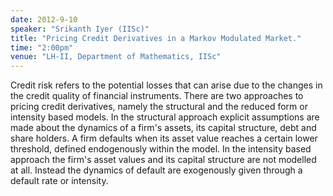 ```yaml
---
date: 2012-9-10
speaker: "Srikanth Iyer (IISc)"
title: "Pricing Credit Derivatives in a Markov Modulated Market."
time: "2:00pm" 
venue: "LH-II, Department of Mathematics, IISc"
---
```

Credit risk refers to the potential losses that can arise due to the changes in the credit quality of financial instruments. There are two approaches to pricing credit derivatives, namely the structural and the reduced form or intensity based models. In the structural approach explicit assumptions are made about the dynamics of a firm's assets, its capital structure, debt and share holders. A firm defaults when its asset value reaches a certain lower threshold, defined endogenously within the model. In the intensity based approach the firm's asset values and its capital structure are not modelled at all. Instead the dynamics of default are exogenously given through a default rate or intensity.
